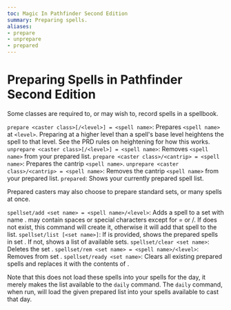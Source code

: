 ```yaml
---
toc: Magic In Pathfinder Second Edition
summary: Preparing spells.
aliases:
- prepare
- unprepare
- prepared
---
```


# Preparing Spells in Pathfinder Second Edition

Some classes are required to, or may wish to, record spells in a spellbook.

`prepare <caster class>[/<level>] = <spell name>`: Prepares `<spell name>` at `<level>`. Preparing at a higher level than a spell's base level heightens the spell to that level. See the PRD rules on heightening for how this works.
`unprepare <caster class>[/<level>] = <spell name>`: Removes `<spell name>` from your prepared list.
`prepare <caster class>/<cantrip> = <spell name>`: Prepares the cantrip `<spell name>`.
`unprepare <caster class>/<cantrip> = <spell name>`: Removes the cantrip `<spell name>` from your prepared list.
`prepared`: Shows your currently prepared spell list. 

Prepared casters may also choose to prepare standard sets, or many spells at once.

`spellset/add <set name> = <spell name>/<level>`: Adds a spell to a set with name <set name>. <set name> may contain spaces or special characters except for = or /. If <set name> does not exist, this command will create it, otherwise it will add that spell to the list.
`spellset/list [<set name>]`: If <set name> is provided, shows the prepared spells in set <set name>. If not, shows a list of available sets. 
`spellset/clear <set name>`: Deletes the set <set name>.
`spellset/rem <set name> = <spell name>/<level>`: Removes <spell name> from set <set name>.
`spellset/ready <set name>`: Clears all existing prepared spells and replaces it with the contents of <set name>.

Note that this does not load these spells into your spells for the day, it merely makes the list available to the `daily` command. The `daily` command, when run, will load the given prepared list into your spells available to cast that day.